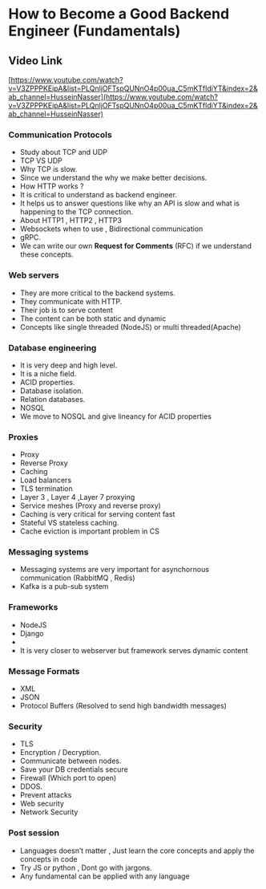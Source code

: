 
# How to Become a Good Backend Engineer (Fundamentals)



## Video Link

[https://www.youtube.com/watch?v=V3ZPPPKEipA&list=PLQnljOFTspQUNnO4p00ua_C5mKTfldiYT&index=2&ab_channel=HusseinNasser](https://www.youtube.com/watch?v=V3ZPPPKEipA&list=PLQnljOFTspQUNnO4p00ua_C5mKTfldiYT&index=2&ab_channel=HusseinNasser)

### Communication Protocols

- Study about TCP and UDP
- TCP VS UDP
- Why TCP is slow.
- Since we understand the why we make better decisions.
- How HTTP works ?
- It is critical to understand as backend engineer.
- It helps us to answer questions like why an API is slow and what is happening to the TCP connection.
- About HTTP1 , HTTP2 , HTTP3
- Websockets when to use , Bidirectional communication
- gRPC.
- We can write our own **Request for Comments** (RFC) if we understand these concepts.

### Web servers

- They are more critical to the backend systems.
- They communicate with HTTP.
- Their job is to serve content
- The content can be both static and dynamic
- Concepts like single threaded (NodeJS) or multi threaded(Apache)

### Database engineering

- It is very deep and high level.
- It is a niche field.
- ACID properties.
- Database isolation.
- Relation databases.
- NOSQL
- We move to NOSQL and give lineancy for ACID properties

 

### Proxies

- Proxy
- Reverse Proxy
- Caching
- Load balancers
- TLS termination
- Layer 3 , Layer 4 ,Layer 7 proxying
- Service meshes (Proxy and reverse proxy)
- Caching is very critical for serving content fast
- Stateful VS stateless caching.
- Cache eviction is important problem in CS

### Messaging systems

- Messaging systems are very important for asynchornous communication (RabbitMQ , Redis)
- Kafka is a pub-sub system

### Frameworks

- NodeJS
- Django
- <Insert framework>
- It is very closer to webserver but framework serves dynamic content

### Message Formats

- XML
- JSON
- Protocol Buffers (Resolved to send high bandwidth messages)

### Security

- TLS
- Encryption / Decryption.
- Communicate between nodes.
- Save your DB credentials secure
- Firewall (Which port to open)
- DDOS.
- Prevent attacks
- Web security
- Network Security

### Post session

- Languages doesn’t matter , Just learn the core concepts and apply the concepts in code
- Try JS or python  , Dont go with jargons.
- Any fundamental can be applied with any language
